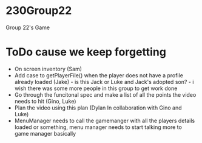 # 230Group22
Group 22's Game

# ToDo cause we keep forgetting
- On screen inventory (Sam)
- Add case to getPlayerFile() when the player does not have a profile already loaded (Jake) - is this Jack or Luke and Jack's adopted son? - i wish there was some more people in this group to get work done
- Go through the funcitonal spec and make a list of all the points the video needs to hit (Gino, Luke)
- Plan the video using this plan (Dylan In collaboration with Gino and Luke)
- MenuManager needs to call the gamemanger with all the players details loaded or something, menu manager needs to start talking more to game manager basically
